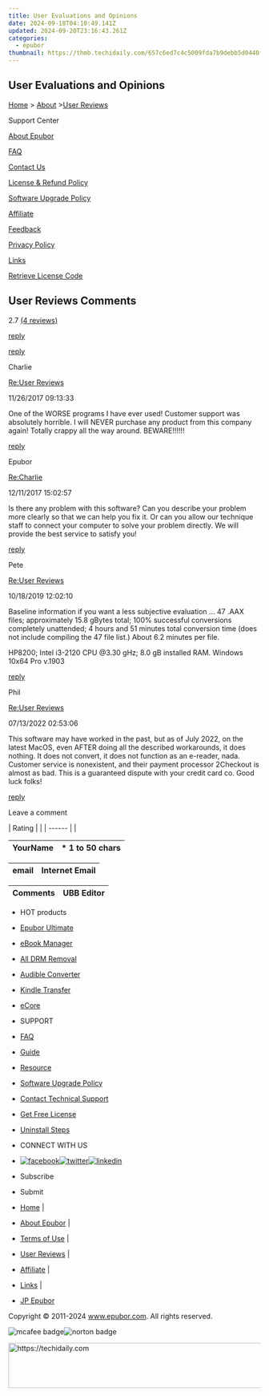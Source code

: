 ```yaml
---
title: User Evaluations and Opinions
date: 2024-09-18T04:10:49.141Z
updated: 2024-09-20T23:16:43.261Z
categories:
  - epubor
thumbnail: https://thmb.techidaily.com/657c6ed7c4c5009fda7b9debb5d0440f9ba124b99f1e715f38abd38365f6151e.png
---
```


## User Evaluations and Opinions

[Home](https://tools.techidaily.com/epubor/products/) \> [About](https://tools.techidaily.com/epubor/products/) \>[User Reviews](https://tools.techidaily.com/epubor/products/)

Support Center

[About Epubor](https://tools.techidaily.com/epubor/products/)

[FAQ](https://tools.techidaily.com/epubor/products/)

[Contact Us](https://tools.techidaily.com/epubor/products/)

[License & Refund Policy](https://tools.techidaily.com/epubor/products/)

[Software Upgrade Policy](https://tools.techidaily.com/epubor/products/)

[Affiliate](https://tools.techidaily.com/epubor/products/)

[Feedback](https://tools.techidaily.com/epubor/products/)

[Privacy Policy](https://tools.techidaily.com/epubor/products/)

[Links](https://tools.techidaily.com/epubor/products/)

[Retrieve License Code](https://tools.techidaily.com/epubor/products/)

## User Reviews Comments

2.7 [(4 reviews)](http://www.epubor.com/user-reviews-sms.htm) 

[reply](https://tools.techidaily.com/epubor/products/) 

[reply](https://tools.techidaily.com/epubor/products/) 

Charlie

[Re:User Reviews](https://tools.techidaily.com/epubor/products/)

11/26/2017 09:13:33

One of the WORSE programs I have ever used! Customer support was absolutely horrible. I will NEVER purchase any product from this company again! Totally crappy all the way around. BEWARE!!!!!!

[reply](https://tools.techidaily.com/epubor/products/) 

Epubor

[Re:Charlie](https://tools.techidaily.com/epubor/products/)

12/11/2017 15:02:57

Is there any problem with this software? Can you describe your problem more clearly so that we can help you fix it. Or can you allow our technique staff to connect your computer to solve your problem directly. We will provide the best service to satisfy you!

[reply](https://tools.techidaily.com/epubor/products/) 

Pete

[Re:User Reviews](https://tools.techidaily.com/epubor/products/)

10/18/2019 12:02:10

Baseline information if you want a less subjective evaluation … 47 .AAX files; approximately 15.8 gBytes total; 100% successful conversions completely unattended; 4 hours and 51 minutes total conversion time (does not include compiling the 47 file list.) About 6.2 minutes per file.

 HP8200; Intel i3-2120 CPU @3.30 gHz; 8.0 gB installed RAM. Windows 10x64 Pro v.1903

[reply](https://tools.techidaily.com/epubor/products/) 

Phil

[Re:User Reviews](https://tools.techidaily.com/epubor/products/)

07/13/2022 02:53:06

This software may have worked in the past, but as of July 2022, on the latest MacOS, even AFTER doing all the described workarounds, it does nothing. It does not convert, it does not function as an e-reader, nada.  
 Customer service is nonexistent, and their payment processor 2Checkout is almost as bad. This is a guaranteed dispute with your credit card co. Good luck folks!

[reply](https://tools.techidaily.com/epubor/products/) 

Leave a comment

| Rating |  |
| ------ |  |

| YourName | \*  1 to 50 chars |
| -------- | ----------------- |

| email | Internet Email |
| ----- | -------------- |

| Comments | UBB Editor |
| -------- | ---------- |

* HOT products
* [Epubor Ultimate](https://tools.techidaily.com/epubor/ultimate/)
* [eBook Manager](https://tools.techidaily.com/epubor/ebook-manager/)
* [All DRM Removal](https://tools.techidaily.com/epubor/drm-removal-tools/)
* [Audible Converter](https://tools.techidaily.com/epubor/audible-converter/)
* [Kindle Transfer](https://tools.techidaily.com/epubor/transfer/)
* [eCore](https://tools.techidaily.com/epubor/ecore/)

* SUPPORT
* [FAQ](https://tools.techidaily.com/epubor/products/)
* [Guide](https://tools.techidaily.com/epubor/products/)
* [Resource](https://tools.techidaily.com/epubor/products/)
* [Software Upgrade Policy](https://tools.techidaily.com/epubor/products/)
* [Contact Technical Support](https://tools.techidaily.com/epubor/products/)
* [Get Free License](https://tools.techidaily.com/epubor/products/)
* [Uninstall Steps](https://tools.techidaily.com/epubor/products/)

* CONNECT WITH US
* [![facebook](http://www.epubor.com/images/fb.png)](https://www.facebook.com/eBookConverter)[![twitter](http://www.epubor.com/images/tw.png)](https://twitter.com/eBook%5FConverter)[![linkedin](http://www.epubor.com/images/Linkedin-Logo.png)](https://www.linkedin.com/company/epubor/)

* Subscribe
* Submit

* [Home](https://tools.techidaily.com/epubor/products/) |
* [About Epubor](https://tools.techidaily.com/epubor/products/) |
* [Terms of Use](https://tools.techidaily.com/epubor/products/) |
* [User Reviews](https://tools.techidaily.com/epubor/products/) |
* [Affiliate](https://tools.techidaily.com/epubor/products/) |
* [Links](https://tools.techidaily.com/epubor/products/) |
* [JP Epubor](https://jp.epubor.com)

Copyright © 2011-2024 www.epubor.com. All rights reserved.

![mcafee badge](http://www.epubor.com/images/mcafee-secure.png)![norton badge](http://www.epubor.com/images/norton-icon.png)

<ins class="adsbygoogle"
     style="display:block"
     data-ad-format="autorelaxed"
     data-ad-client="ca-pub-7571918770474297"
     data-ad-slot="1223367746"></ins>

<ins class="adsbygoogle"
     style="display:block"
     data-ad-client="ca-pub-7571918770474297"
     data-ad-slot="8358498916"
     data-ad-format="auto"
     data-full-width-responsive="true"></ins>



<!-- affiliate ads begin -->
<a href="https://imp.i357552.net/c/5597632/1030380/11832" target="_top" id="1030380">
  <img src="//a.impactradius-go.com/display-ad/11832-1030380" border="0" alt="https://techidaily.com" width="720" height="90"/>
</a>
<img height="0" width="0" src="https://imp.i357552.net/i/5597632/1030380/11832" style="position:absolute;visibility:hidden;" border="0" />
<!-- affiliate ads end -->

